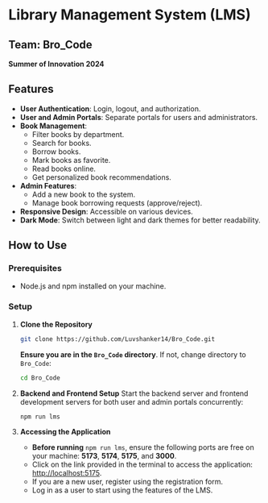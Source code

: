 # Library Management System (LMS)

## Team: Bro_Code
**Summer of Innovation 2024**

## Features
- **User Authentication**: Login, logout, and authorization.
- **User and Admin Portals**: Separate portals for users and administrators.
- **Book Management**:
  - Filter books by department.
  - Search for books.
  - Borrow books.
  - Mark books as favorite.
  - Read books online.
  - Get personalized book recommendations.
- **Admin Features**:
  - Add a new book to the system.
  - Manage book borrowing requests (approve/reject).
- **Responsive Design**: Accessible on various devices.
- **Dark Mode**: Switch between light and dark themes for better readability.



## How to Use

### Prerequisites
- Node.js and npm installed on your machine.

### Setup

1. **Clone the Repository**
    ```sh
    git clone https://github.com/Luvshanker14/Bro_Code.git
    ```

    **Ensure you are in the `Bro_Code` directory**. If not, change directory to `Bro_Code`:
    ```sh
    cd Bro_Code
    ```

2. **Backend and Frontend Setup**
    Start the backend server and frontend development servers for both user and admin portals concurrently:
    ```sh
    npm run lms
    ```

3. **Accessing the Application**
    - **Before running** `npm run lms`, ensure the following ports are free on your machine: **5173**, **5174**, **5175**, and **3000**.
    - Click on the link provided in the terminal to access the application: [http://localhost:5175](http://localhost:5175).
    - If you are a new user, register using the registration form.
    - Log in as a user to start using the features of the LMS.


